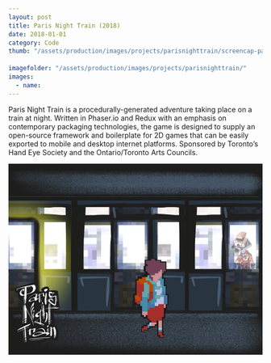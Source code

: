 ```yaml
---
layout: post
title: Paris Night Train (2018)
date: 2018-01-01
category: Code
thumb: "/assets/production/images/projects/parisnighttrain/screencap-paris-night-train_THUMB.jpg"

imagefolder: "/assets/production/images/projects/parisnighttrain/"
images:
  - name: 
---
```


Paris Night Train is a procedurally-generated adventure taking place on a train at night. Written in Phaser.io and Redux with an emphasis on contemporary packaging technologies, the game is designed to supply an open-source framework and boilerplate for 2D games that can be easily exported to mobile and desktop internet platforms. Sponsored by Toronto’s Hand Eye Society and the Ontario/Toronto Arts Councils.

<img src="/assets/production/images/projects/parisnighttrain/screencap-paris-night-train.jpg" alt="Early screenshot of Paris Night Train">